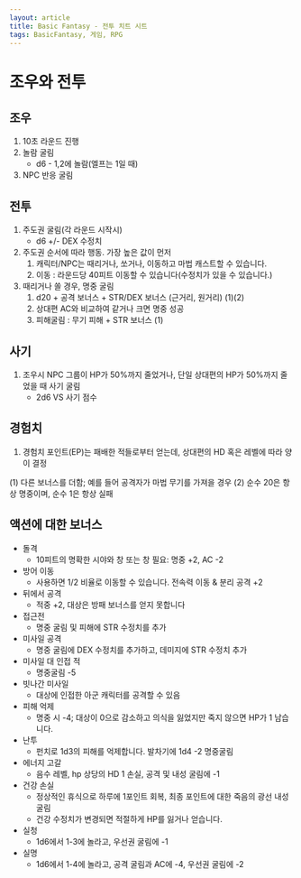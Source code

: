 ```yaml
---
layout: article
title: Basic Fantasy - 전투 치트 시트
tags: BasicFantasy, 게임, RPG
---
```


# 조우와 전투
## 조우
1. 10초 라운드 진행
2. 놀람 굴림
   * d6 - 1,2에 놀람(엘프는 1일 때)
3. NPC 반응 굴림

## 전투
1. 주도권 굴림(각 라운드 시작시)
   * d6 +/- DEX 수정치
2. 주도권 순서에 따라 행동. 가장 높은 값이 먼저
   1. 캐릭터/NPC는 때리거나, 쏘거나, 이동하고 마법 캐스트할 수 있습니다.
   2. 이동 : 라운드당 40피트 이동할 수 있습니다(수정치가 있을 수 있습니다.)
3. 때리거나 쏠 경우, 명중 굴림
   1. d20 + 공격 보너스 + STR/DEX 보너스 (근거리, 원거리) (1)(2)
   2. 상대편 AC와 비교하여 같거나 크면 명중 성공
   3. 피해굴림 : 무기 피해 + STR 보너스 (1)

## 사기
1. 조우시 NPC 그룹이 HP가 50%까지 줄었거나, 단일 상대편의 HP가 50%까지 줄었을 때 사기 굴림
   - 2d6 VS 사기 점수

## 경험치
1. 경험치 포인트(EP)는 패배한 적들로부터 얻는데, 상대편의 HD 혹은 레벨에 따라 양이 결정

(1) 다른 보너스를 더함; 예를 들어 공격자가 마법 무기를 가져을 경우
(2) 순수 20은 항상 명중이며, 순수 1은 항상 실패

## 액션에 대한 보너스
* 돌격
  * 10피트의 명확한 시야와 창 또는 창 필요: 명중 +2, AC -2
* 방어 이동
  * 사용하면 1/2 비율로 이동할 수 있습니다. 전속력 이동 & 분리 공격 +2
* 뒤에서 공격
  * 적중 +2, 대상은 방패 보너스를 얻지 못합니다
* 접근전
  * 명중 굴림 및 피해에 STR 수정치를 추가
* 미사일 공격
  * 명중 굴림에 DEX 수정치를 추가하고, 데미지에 STR 수정치 추가
* 미사일 대 인접 적
  * 명중굴림 -5
* 빗나간 미사일
  * 대상에 인접한 아군 캐릭터를 공격할 수 있음
* 피해 억제
  * 명중 시 -4; 대상이 0으로 감소하고 의식을 잃었지만 죽지 않으면 HP가 1 남습니다.
* 난투
  * 펀치로 1d3의 피해를 억제합니다. 발차기에 1d4 -2 명중굴림
* 에너지 고갈
  * 음수 레벨, hp 상당의 HD 1 손실, 공격 및 내성 굴림에 -1
* 건강 손실
  * 정상적인 휴식으로 하루에 1포인트 회복, 최종 포인트에 대한 죽음의 광선 내성 굴림
  * 건강 수정치가 변경되면 적절하게 HP를 잃거나 얻습니다.
* 실청
  * 1d6에서 1-3에 놀라고, 우선권 굴림에 -1
* 실명
  * 1d6에서 1-4에 놀라고, 공격 굴림과 AC에 -4, 우선권 굴림에 -2
